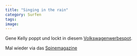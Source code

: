```yaml
---
title: "Singing in the rain"
category: Surfen
tags: 
image: 
---
```


Gene Kelly poppt und lockt in diesem [Volkswagenwerbespot](http://www.milkandcookies.com/links/25187/).

Mal wieder via das [Spinemagazine](http://www.spinemagazine.com)

